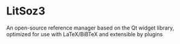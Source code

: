 # LitSoz3
An open-source reference manager based on the Qt widget library, optimized for use with LaTeX/BiBTeX and extensible by plugins
